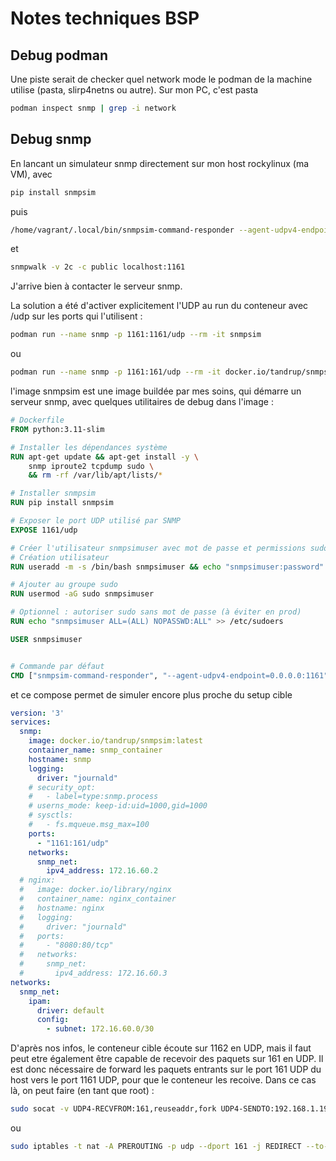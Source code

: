 # Notes techniques BSP

## Debug podman

Une piste serait de checker quel network mode le podman de la machine utilise (pasta, slirp4netns ou autre). Sur mon PC, c'est pasta
```bash
podman inspect snmp | grep -i network
```

## Debug snmp

En lancant un simulateur snmp directement sur mon host rockylinux (ma VM), avec 

```bash
pip install snmpsim
```

puis 

```bash
/home/vagrant/.local/bin/snmpsim-command-responder --agent-udpv4-endpoint=0.0.0.0:1161
```
et 

```bash
snmpwalk -v 2c -c public localhost:1161
```

J'arrive bien à contacter le serveur snmp.

La solution a été d'activer explicitement l'UDP au run du conteneur avec /udp sur les ports qui l'utilisent : 

```bash
podman run --name snmp -p 1161:1161/udp --rm -it snmpsim
```
ou 
```bash
podman run --name snmp -p 1161:161/udp --rm -it docker.io/tandrup/snmpsim:latest
```

l'image snmpsim est une image buildée par mes soins, qui démarre un serveur snmp, avec quelques utilitaires de debug dans l'image :

```Dockerfile
# Dockerfile
FROM python:3.11-slim

# Installer les dépendances système
RUN apt-get update && apt-get install -y \
    snmp iproute2 tcpdump sudo \
    && rm -rf /var/lib/apt/lists/*

# Installer snmpsim
RUN pip install snmpsim

# Exposer le port UDP utilisé par SNMP
EXPOSE 1161/udp

# Créer l'utilisateur snmpsimuser avec mot de passe et permissions sudo
# Création utilisateur
RUN useradd -m -s /bin/bash snmpsimuser && echo "snmpsimuser:password" | chpasswd

# Ajouter au groupe sudo
RUN usermod -aG sudo snmpsimuser

# Optionnel : autoriser sudo sans mot de passe (à éviter en prod)
RUN echo "snmpsimuser ALL=(ALL) NOPASSWD:ALL" >> /etc/sudoers

USER snmpsimuser


# Commande par défaut
CMD ["snmpsim-command-responder", "--agent-udpv4-endpoint=0.0.0.0:1161"]
```

et ce compose permet de simuler encore plus proche du setup cible

```yaml
version: '3'
services:
  snmp:
    image: docker.io/tandrup/snmpsim:latest
    container_name: snmp_container
    hostname: snmp
    logging:
      driver: "journald"
    # security_opt:
    #   - label=type:snmp.process
    # userns_mode: keep-id:uid=1000,gid=1000
    # sysctls:
    #   - fs.mqueue.msg_max=100
    ports:
      - "1161:161/udp"
    networks:
      snmp_net:
        ipv4_address: 172.16.60.2
  # nginx:
  #   image: docker.io/library/nginx
  #   container_name: nginx_container
  #   hostname: nginx
  #   logging:
  #     driver: "journald"
  #   ports:
  #     - "8080:80/tcp"
  #   networks:
  #     snmp_net:
  #       ipv4_address: 172.16.60.3
networks:
  snmp_net:
    ipam:
      driver: default
      config:
        - subnet: 172.16.60.0/30
```

D'après nos infos, le conteneur cible écoute sur 1162 en UDP, mais il faut peut etre également être capable de recevoir des paquets sur 161 en UDP.
Il est donc nécessaire de forward les paquets entrants sur le port 161 UDP du host vers le port 1161 UDP, pour que le conteneur les recoive. Dans ce cas là, 
on peut faire (en tant que root) :
```bash
sudo socat -v UDP4-RECVFROM:161,reuseaddr,fork UDP4-SENDTO:192.168.1.198:1161
```
ou
```bash
sudo iptables -t nat -A PREROUTING -p udp --dport 161 -j REDIRECT --to-port 1161
```